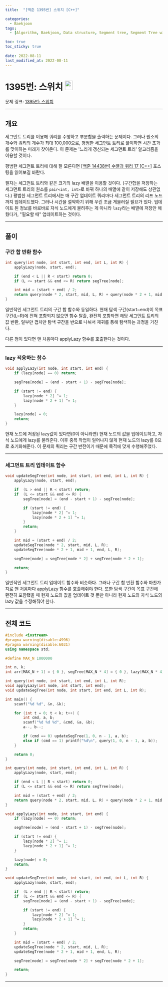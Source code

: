 ```yaml
---
title:  "[백준 1395번] 스위치 [C++]"

categories:
  - Baekjoon
tags:
  - [Algorithm, Baekjoon, Data structure, Segment tree, Segment Tree with Lazy Propagation]

toc: true
toc_sticky: true
 
date: 2022-08-11
last_modified_at: 2022-08-11
---
```


# 1395번: 스위치 <img src="https://d2gd6pc034wcta.cloudfront.net/tier/18.svg" width="25" height="30">

문제 링크:  [1395번: 스위치](https://www.acmicpc.net/problem/1395 "bj1395")

***

## __개요__
세그먼트 트리를 이용해 쿼리를 수행하고 부분합을 출력하는 문제이다. 그러나 원소의 개수와 쿼리의 개수가 최대 100,000으로, 평범한 세그먼트 트리로 풀이하면 시간 초과를 맞이하는 미래가 찾아온다. 이 문제는 '느리게 갱신되는 세그먼트 트리' 알고리즘을 이용할 것이다.

평범한 세그먼트 트리에 대해 잘 모른다면 [[백준 14438번] 수열과 쿼리 17 [C++]](https://seoh136199.github.io/posts/%EB%B0%B1%EC%A4%80-14438%EB%B2%88-%EC%88%98%EC%97%B4%EA%B3%BC-%EC%BF%BC%EB%A6%AC-17-C++/) 포스팅을 읽어보길 바란다.

필자는 세그먼트 트리와 같은 크기의 lazy 배열을 이용할 것이다. (구간합을 저장하는 세그먼트 트리의 원소를 `pair<int, int>`로 바꿔 하나의 배열에 같이 저장해도 상관없다.) 평범한 세그먼트 트리에서는 매 구간 업데이트 쿼리마다 세그먼트 트리의 리프 노드까지 업데이트했다. 그러나 시간을 절약하기 위해 우린 조금 게을러질 필요가 있다. 업데이트 된 정보를 바로바로 자식 노드에게 물려주는 게 아니라 `lazy`라는 배열에 저장만 해뒀다가, "필요할 때" 업데이트하는 것이다.

***

## __풀이__

### __구간 합 반환 함수__
```cpp
int query(int node, int start, int end, int L, int R) {
	applyLazy(node, start, end);

	if (end < L || R < start) return 0;
	if (L <= start && end <= R) return segTree[node];

	int mid = (start + end) / 2;
	return query(node * 2, start, mid, L, R) + query(node * 2 + 1, mid + 1, end, L, R);
}
```
일반적인 세그먼트 트리의 구간 합 함수와 동일하다. 현재 탐색 구간(start~end)이 목표 구간(L~R)에 전혀 포함되지 않으면 함수 탈출, 완전히 포함돠면 해당 세그먼트 트리의 값 반환, 일부만 겹치만 탐색 구간을 반으로 나눠서 재귀를 통해 탐색하는 과정을 거친다. 

다른 점이 있다면 맨 처음마다 applyLazy 함수를 호출한다는 것이다. 

***

### __lazy 적용하는 함수__
```cpp
void applyLazy(int node, int start, int end) {
	if (lazy[node] == 0) return;

	segTree[node] = (end - start + 1) - segTree[node];

	if (start != end) { 
		lazy[node * 2] ^= 1;
		lazy[node * 2 + 1] ^= 1;
	}

	lazy[node] = 0;
	return;
}
```
현재 노드에 저장된 lazy값이 있다면(0이 아니라면) 현재 노드의 값을 업데이트하고, 자식 노드에게 lazy를 물려준다. 이후 중복 작업이 일어나지 않게 현재 노드의 lazy를 0으로 초기화해준다. 이 문제의 쿼리는 구간 반전이기 때문에 목적에 맞게 수행해주었다.

***
### __세그먼트 트리 업데이트 함수__
```cpp
void updateSegTree(int node, int start, int end, int L, int R) {
	applyLazy(node, start, end);

	if  (L > end || R < start) return; 
	if  (L <= start && end <= R) {
		segTree[node] = (end - start + 1) - segTree[node];

		if (start != end) {
			lazy[node * 2] ^= 1;
			lazy[node * 2 + 1] ^= 1;
		}
		return;
	}

	int mid = (start + end) / 2;
	updateSegTree(node * 2, start, mid, L, R);
	updateSegTree(node * 2 + 1, mid + 1, end, L, R);

	segTree[node] = segTree[node * 2] + segTree[node * 2 + 1]; 

	return;
}
```
일반적인 세그먼트 트리 업데이트 함수와 비슷하다. 그러나 구간 합 반환 함수와 마찬가지로 맨 처음마다 applyLazy 함수를 호출해줘야 한다. 또한 탐색 구간이 목표 구간에 환전히 포함됐을 때 현재 노드의 값을 업데이트 것 뿐만 아니라 현재 노드의 자식 노드의 lazy 값을 수정해줘야 한다.

***

## __전체 코드__

```cpp
#include <iostream> 
#pragma warning(disable:4996)
#pragma warning(disable:6031)
using namespace std;

#define MAX_N 1000000

int n, k;
int arr[MAX_N + 1] = { 0 }, segTree[MAX_N * 4] = { 0 }, lazy[MAX_N * 4] = { 0 };

int query(int node, int start, int end, int L, int R);
void applyLazy(int node, int start, int end);
void updateSegTree(int node, int start, int end, int L, int R);

int main() {
	scanf("%d %d", &n, &k);

	for (int t = 0; t < k; t++) {
		int cmd, a, b;
		scanf("%d %d %d", &cmd, &a, &b);
		a--, b--;

		if (cmd == 0) updateSegTree(1, 0, n - 1, a, b);
		else if (cmd == 1) printf("%d\n", query(1, 0, n - 1, a, b));
	}

	return 0;
}

int query(int node, int start, int end, int L, int R) {
	applyLazy(node, start, end);

	if (end < L || R < start) return 0;
	if (L <= start && end <= R) return segTree[node];

	int mid = (start + end) / 2;
	return query(node * 2, start, mid, L, R) + query(node * 2 + 1, mid + 1, end, L, R);
}

void applyLazy(int node, int start, int end) {
	if (lazy[node] == 0) return;

	segTree[node] = (end - start + 1) - segTree[node];

	if (start != end) { 
		lazy[node * 2] ^= 1;
		lazy[node * 2 + 1] ^= 1;
	}

	lazy[node] = 0;
	return;
}

void updateSegTree(int node, int start, int end, int L, int R) {
	applyLazy(node, start, end);

	if  (L > end || R < start) return; 
	if  (L <= start && end <= R) {
		segTree[node] = (end - start + 1) - segTree[node];

		if (start != end) {
			lazy[node * 2] ^= 1;
			lazy[node * 2 + 1] ^= 1;
		}
		return;
	}

	int mid = (start + end) / 2;
	updateSegTree(node * 2, start, mid, L, R);
	updateSegTree(node * 2 + 1, mid + 1, end, L, R);

	segTree[node] = segTree[node * 2] + segTree[node * 2 + 1]; 

	return;
}

```

***